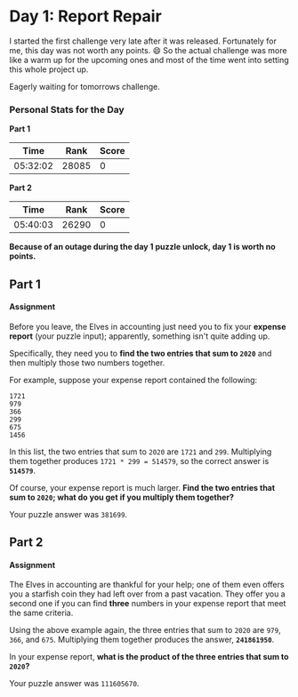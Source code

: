 ﻿# Day 1: Report Repair
I started the first challenge very late after it was released. Fortunately for me, this day was not worth any points. :smile: So the actual challenge was more like a warm up for the upcoming ones and most of the time went into setting this whole project up.

Eagerly waiting for tomorrows challenge.

### Personal Stats for the Day
**Part 1**

 Time                  | Rank | Score 
-----------------------|------|-------
  05:32:02             | 28085 | 0     

**Part 2**

 Time                  | Rank | Score 
-----------------------|------|-------
  05:40:03             | 26290 | 0     

**Because of an outage during the day 1 puzzle unlock, day 1 is worth no points.**

## Part 1
#### Assignment
Before you leave, the Elves in accounting just need you to fix your **expense report** (your puzzle input); apparently, something isn't quite adding up.

Specifically, they need you to **find the two entries that sum to `2020`** and then multiply those two numbers together.

For example, suppose your expense report contained the following:

    1721
    979
    366
    299
    675
    1456

In this list, the two entries that sum to `2020` are `1721` and `299`. Multiplying them together produces `1721 * 299 = 514579`, so the correct answer is **`514579`**.

Of course, your expense report is much larger. **Find the two entries that sum to `2020`; what do you get if you multiply them together?**

Your puzzle answer was `381699`.

## Part 2
#### Assignment
The Elves in accounting are thankful for your help; one of them even offers you a starfish coin they had left over from a past vacation. They offer you a second one if you can find **three** numbers in your expense report that meet the same criteria.

Using the above example again, the three entries that sum to `2020` are `979`, `366`, and `675`. Multiplying them together produces the answer, **`241861950`**.

In your expense report, **what is the product of the three entries that sum to `2020`?**

Your puzzle answer was `111605670`.
